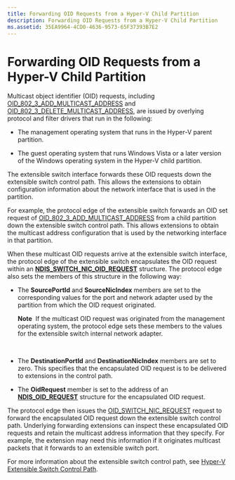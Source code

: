 ```yaml
---
title: Forwarding OID Requests from a Hyper-V Child Partition
description: Forwarding OID Requests from a Hyper-V Child Partition
ms.assetid: 35EA9964-4CD0-4636-9573-65F37393B7E2
---
```


# Forwarding OID Requests from a Hyper-V Child Partition


Multicast object identifier (OID) requests, including [OID\_802\_3\_ADD\_MULTICAST\_ADDRESS](https://msdn.microsoft.com/library/windows/hardware/ff569068) and [OID\_802\_3\_DELETE\_MULTICAST\_ADDRESS](https://msdn.microsoft.com/library/windows/hardware/ff569070), are issued by overlying protocol and filter drivers that run in the following:

-   The management operating system that runs in the Hyper-V parent partition.

-   The guest operating system that runs Windows Vista or a later version of the Windows operating system in the Hyper-V child partition.

The extensible switch interface forwards these OID requests down the extensible switch control path. This allows the extensions to obtain configuration information about the network interface that is used in the partition.

For example, the protocol edge of the extensible switch forwards an OID set request of [OID\_802\_3\_ADD\_MULTICAST\_ADDRESS](https://msdn.microsoft.com/library/windows/hardware/ff569068) from a child partition down the extensible switch control path. This allows extensions to obtain the multicast address configuration that is used by the networking interface in that partition.

When these multicast OID requests arrive at the extensible switch interface, the protocol edge of the extensible switch encapsulates the OID request within an [**NDIS\_SWITCH\_NIC\_OID\_REQUEST**](https://msdn.microsoft.com/library/windows/hardware/hh598214) structure. The protocol edge also sets the members of this structure in the following way:

-   The **SourcePortId** and **SourceNicIndex** members are set to the corresponding values for the port and network adapter used by the partition from which the OID request originated.

    **Note**  If the multicast OID request was originated from the management operating system, the protocol edge sets these members to the values for the extensible switch internal network adapter.

     

-   The **DestinationPortId** and **DestinationNicIndex** members are set to zero. This specifies that the encapsulated OID request is to be delivered to extensions in the control path.

-   The **OidRequest** member is set to the address of an [**NDIS\_OID\_REQUEST**](https://msdn.microsoft.com/library/windows/hardware/ff566710) structure for the encapsulated OID request.

The protocol edge then issues the [OID\_SWITCH\_NIC\_REQUEST](https://msdn.microsoft.com/library/windows/hardware/hh598266) request to forward the encapsulated OID request down the extensible switch control path. Underlying forwarding extensions can inspect these encapsulated OID requests and retain the multicast address information that they specify. For example, the extension may need this information if it originates multicast packets that it forwards to an extensible switch port.

For more information about the extensible switch control path, see [Hyper-V Extensible Switch Control Path](hyper-v-extensible-switch-control-path.md).

 

 






